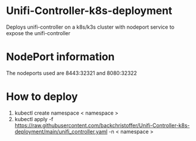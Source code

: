 # Unifi-Controller-k8s-deployment
Deploys unifi-controller on a k8s/k3s cluster with nodeport service to expose the unifi-controller

# NodePort information
The nodeports used are 8443:32321 and 8080:32322

# How to deploy
1. kubectl create namespace < namespace >
2. kubectl apply -f https://raw.githubusercontent.com/backchristoffer/Unifi-Controller-k8s-deployment/main/unifi_controller.yaml -n < namespace >
